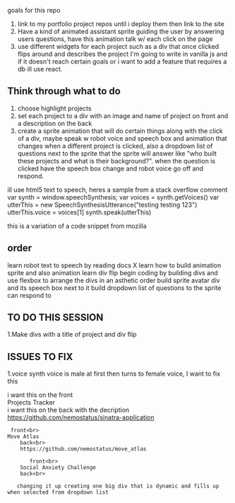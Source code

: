 goals for this repo
1. link to my portfolio project repos until i deploy them then link to the site
2. Have a kind of animated assistant sprite guiding the user by answering users questions, have this animation talk 
w/ each click on the page
3. use different widgets for each project such as a div that once clicked flips around and describes the project
I'm going to write in vanilla js and if it doesn't reach certain goals or i want to add a feature that requires a db ill use react. 

Think through what to do
-------------------------
1. choose highlight projects
2. set each project to a div with an image and name of project on front and a description on the back
3. create a sprite animation that will do certain things along with the click of a div, maybe speak w robot voice and speech box and animation that changes when a different project is clicked, also a dropdown list of questions next to the sprite that the sprite will answer like "who built these projects and what is their background?". when the question is clicked have the speech box change and robot voice go off and respond.

ill uae html5 text to speech, heres a sample from a stack overflow comment 
var synth = window.speechSynthesis;
var voices = synth.getVoices()
 var utterThis = new SpeechSynthesisUtterance("testing testing 123")
    utterThis.voice = voices[1]
synth.speak(utterThis)


this is a variation of a code snippet from mozilla

order
-------
learn robot text to speech by reading docs X
learn how to build animation sprite and also animation
learn div flip 
begin coding by building divs and use flexbox to arrange the divs in an asthetic order
build sprite avatar div and its speech box next to it
build dropdown list of questions to the sprite can respond to

TO DO THIS SESSION
---------------------
1.Make divs with a title of project and div flip

ISSUES TO FIX
---------------
1.voice synth voice is male at first then turns to female voice, I want to fix this

i want this on the front<br>
Projects Tracker<br>
i want this on the back with the decription <br>
https://github.com/nemostatus/sinatra-application

     front<br>
    Move Atlas
        back<br>
        https://github.com/nemostatus/move_atlas

           front<br>
        Social Anxiety Challenge
        back<br>
       
       changing it up creating one big div that is dynamic and fills up when selected from dropdown list